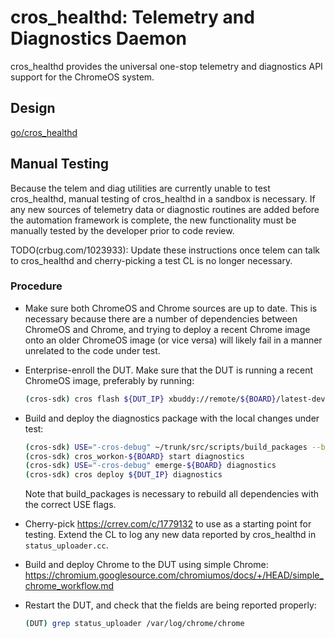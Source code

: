# cros_healthd: Telemetry and Diagnostics Daemon

cros_healthd provides the universal one-stop telemetry and diagnostics API
support for the ChromeOS system.

## Design

[go/cros_healthd](https://goto.google.com/cros_healthd)

## Manual Testing

Because the telem and diag utilities are currently unable to test cros_healthd,
manual testing of cros_healthd in a sandbox is necessary. If any new sources of
telemetry data or diagnostic routines are added before the automation framework
is complete, the new functionality must be manually tested by the developer
prior to code review.

TODO(crbug.com/1023933): Update these instructions once telem can talk to
cros_healthd and cherry-picking a test CL is no longer necessary.

### Procedure

*   Make sure both ChromeOS and Chrome sources are up to date. This is
    necessary because there are a number of dependencies between ChromeOS and
    Chrome, and trying to deploy a recent Chrome image onto an older ChromeOS
    image (or vice versa) will likely fail in a manner unrelated to the code
    under test.

*   Enterprise-enroll the DUT. Make sure that the DUT is running a recent
    ChromeOS image, preferably by running:
    ```bash
    (cros-sdk) cros flash ${DUT_IP} xbuddy://remote/${BOARD}/latest-dev/test
    ```

*   Build and deploy the diagnostics package with the local changes under
    test:
    ```bash
    (cros-sdk) USE="-cros-debug" ~/trunk/src/scripts/build_packages --board=${BOARD}
    (cros-sdk) cros_workon-${BOARD} start diagnostics
    (cros-sdk) USE="-cros-debug" emerge-${BOARD} diagnostics
    (cros-sdk) cros deploy ${DUT_IP} diagnostics
    ```
    Note that build_packages is necessary to rebuild all dependencies with the
    correct USE flags.

*   Cherry-pick https://crrev.com/c/1779132 to use as a starting point for
    testing. Extend the CL to log any new data reported by cros_healthd in
    `status_uploader.cc`.

*   Build and deploy Chrome to the DUT using simple Chrome:
    https://chromium.googlesource.com/chromiumos/docs/+/HEAD/simple_chrome_workflow.md

*   Restart the DUT, and check that the fields are being reported properly:
    ```bash
    (DUT) grep status_uploader /var/log/chrome/chrome
    ```
